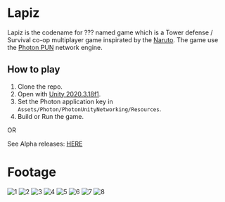 # Lapiz
Lapiz is the codename for ??? named game which is a Tower defense / Survival co-op multiplayer game inspirated by the [Naruto](https://en.wikipedia.org/wiki/Naruto).
The game use the [Photon PUN](https://www.photonengine.com/en-US/PUN) network engine.


## How to play

1. Clone the repo.
2. Open with [Unity 2020.3.18f1](https://unity3d.com/get-unity/download/archive).
3. Set the Photon application key in `Assets/Photon/PhotonUnityNetworking/Resources`.
4. Build or Run the game.

OR

See Alpha releases: [HERE](https://github.com/imdonix/lapiz/releases) 

# Footage
![1](Doc/1.png)
![2](Doc/2.png)
![3](Doc/3.png)
![4](Doc/4.png)
![5](Doc/5.png)
![6](Doc/6.png)
![7](Doc/7.png)
![8](Doc/8.png)
